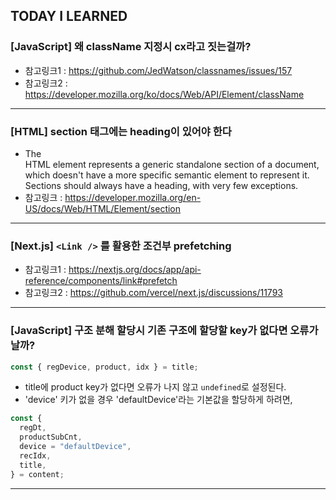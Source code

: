 ## TODAY I LEARNED

### [JavaScript] 왜 className 지정시 cx라고 짓는걸까?

- 참고링크1 : https://github.com/JedWatson/classnames/issues/157
- 참고링크2 : https://developer.mozilla.org/ko/docs/Web/API/Element/className

---

### [HTML] section 태그에는 heading이 있어야 한다

- The <section> HTML element represents a generic standalone section of a document, which doesn't have a more specific semantic element to represent it. Sections should always have a heading, with very few exceptions.
- 참고링크 : https://developer.mozilla.org/en-US/docs/Web/HTML/Element/section

---

### [Next.js] `<Link />` 를 활용한 조건부 prefetching

- 참고링크1 : https://nextjs.org/docs/app/api-reference/components/link#prefetch
- 참고링크2 : https://github.com/vercel/next.js/discussions/11793

---

### [JavaScript] 구조 분해 할당시 기존 구조에 할당할 key가 없다면 오류가 날까?

```javascript
const { regDevice, product, idx } = title;
```

- title에 product key가 없다면 오류가 나지 않고 `undefined`로 설정된다.
- 'device' 키가 없을 경우 'defaultDevice'라는 기본값을 할당하게 하려면,

```javascript
const {
  regDt,
  productSubCnt,
  device = "defaultDevice",
  recIdx,
  title,
} = content;
```

---

